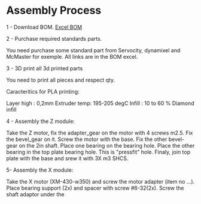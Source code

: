# Assembly Process



1 - Download BOM.
	[Excel BOM](https://github.com/gene2302/3-axis-ROS-sensor-head/blob/master/Hardware/BOM/BOM.xlsx)

2 - Purchase required standards parts.

You need purchase some standard part from Servocity, dynamixel and McMaster for exemple. All links are in the BOM excel.

3 - 3D print all 3d printed parts

You need to print all pieces and respect qty. 

Caracteritics for PLA printing:

Layer high : 0,2mm
Extruder temp: 195-205 degC
Infill : 10 to 60 % Diamond infill

4 - Assembly the Z module:

Take the Z motor, fix the adapter_gear on the motor with 4 screws m2.5.
Fix the bevel_gear on it. Screw the motor with the base. Fix the other bevel-gear on the 2in shaft. Place one bearing on the bearing hole. Place the other bearing in the top plate bearing hole. This is "pressfit" hole.
Finaly, join top plate with the base and srew it with 3X m3 SHCS.

5- Assembly the X module:

Take the X motor (XM-430-w350) and screw the motor adapter (item no ...). Place bearing support (2x) and spacer with screw #6-32(2x). Screw the shaft adaptor under the 





<!--stackedit_data:
eyJoaXN0b3J5IjpbLTY3Nzg3NjQ5MCwtMTQ2MDM0NzkwNywtMT
I2NTEwNzg0NCwxNzg4Nzk3NDAzLDE5MjE5MzQ0NDcsLTU1NDA2
NDYwNiwtMzQ1NjQzMzQ0LDExMjAwNTU5OV19
-->